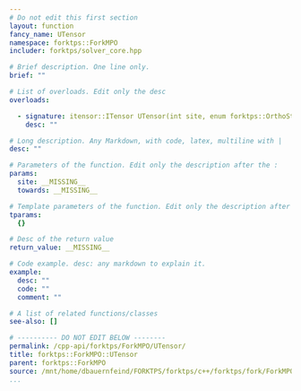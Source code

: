 ```yaml
---
# Do not edit this first section
layout: function
fancy_name: UTensor
namespace: forktps::ForkMPO
includer: forktps/solver_core.hpp

# Brief description. One line only.
brief: ""

# List of overloads. Edit only the desc
overloads:

  - signature: itensor::ITensor UTensor(int site, enum forktps::OrthoState towards) const
    desc: ""

# Long description. Any Markdown, with code, latex, multiline with |
desc: ""

# Parameters of the function. Edit only the description after the :
params:
  site: __MISSING__
  towards: __MISSING__

# Template parameters of the function. Edit only the description after the :
tparams:
  {}

# Desc of the return value
return_value: __MISSING__

# Code example. desc: any markdown to explain it.
example:
  desc: ""
  code: ""
  comment: ""

# A list of related functions/classes
see-also: []

# ---------- DO NOT EDIT BELOW --------
permalink: /cpp-api/forktps/ForkMPO/UTensor/
title: forktps::ForkMPO::UTensor
parent: forktps::ForkMPO
source: /mnt/home/dbauernfeind/FORKTPS/forktps/c++/forktps/fork/ForkMPO.hpp
...
```


